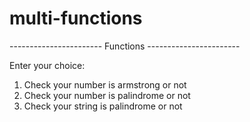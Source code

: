 # multi-functions

----------------------- Functions -----------------------

Enter your choice:
1. Check your number is armstrong or not
2. Check your number is palindrome or not
3. Check your string is palindrome or not
